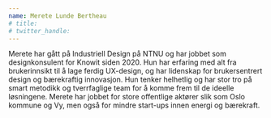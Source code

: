 ```yaml
---
name: Merete Lunde Bertheau
# title: 
# twitter_handle: 
---
```

Merete har gått på Industriell Design på NTNU og har jobbet som designkonsulent for Knowit siden 2020. Hun har erfaring med alt fra brukerinnsikt til å lage ferdig UX-design, og har lidenskap for brukersentrert design og bærekraftig innovasjon. Hun tenker helhetlig og har stor tro på smart metodikk og tverrfaglige team for å komme frem til de ideelle løsningene. Merete har jobbet for store offentlige aktører slik som Oslo kommune og Vy, men også for mindre start-ups innen energi og bærekraft. 
